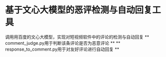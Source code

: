 # 基于文心大模型的恶评检测与自动回复工具
调用用百度的文心大模型，实现对短视频软件中的评论的检测与自动回复
** comment_judge.py用于判断该条评论是否为恶意评论 **
** response_to_comment.py用于对友好评论进行自动回复 **
